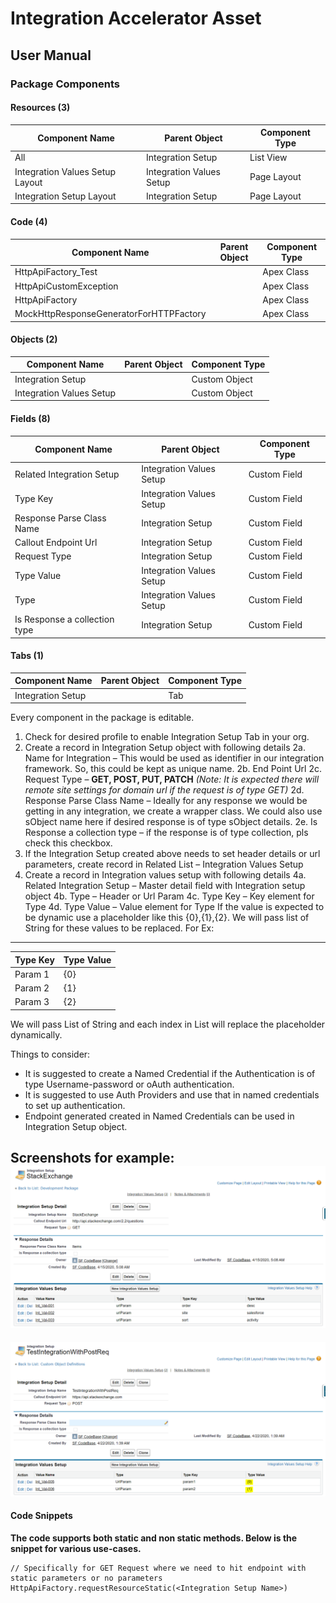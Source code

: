 # Integration Accelerator Asset
## User Manual

### Package Components	 
#### Resources (3)
|Component Name|Parent Object|Component Type|
|--------------|-------------|--------------|
|All	|Integration Setup|	List View|
|Integration Values Setup Layout|Integration Values Setup|Page Layout|
|Integration Setup Layout|Integration Setup|Page Layout|

 
#### Code (4)
|Component Name|Parent Object|Component Type|
|--------------|-------------|--------------|
|HttpApiFactory_Test||Apex Class|
|HttpApiCustomException||Apex Class|
|HttpApiFactory||Apex Class|
|MockHttpResponseGeneratorForHTTPFactory||Apex Class|

 
#### Objects (2)
|Component Name|Parent Object|Component Type|
|--------------|-------------|--------------|
|Integration Setup||Custom Object|
|Integration Values Setup||Custom Object|

#### Fields (8)
|Component Name|Parent Object|Component Type|
|--------------|-------------|--------------|
|Related Integration Setup|Integration Values Setup|Custom Field|
|Type Key|Integration Values Setup|Custom Field|
|Response Parse Class Name|Integration Setup|Custom Field|
|Callout Endpoint Url|Integration Setup|Custom Field|
|Request Type|Integration Setup|Custom Field|
|Type Value|	Integration Values Setup|Custom Field|
|Type|	Integration Values Setup|Custom Field|
|Is Response a collection type|Integration Setup|Custom Field|
 
 
#### Tabs (1)
|Component Name|Parent Object|Component Type|
|--------------|-------------|--------------|
|Integration Setup||Tab|

Every component in the package is editable. 
1. Check for desired profile to enable Integration Setup Tab in your org.
2. Create a record in Integration Setup object with following details
2a. Name for Integration – This would be used as identifier in our integration framework. So, this could be kept as unique name.
2b. End Point Url
2c. Request Type – **GET, POST, PUT, PATCH** *(Note: It is expected there will remote site settings for domain url if the request is of type GET)*
2d. Response Parse Class Name – Ideally for any response we would be getting in any integration, we create a wrapper class. We could also use sObject name here if desired response is of type sObject details.
2e. Is Response a collection type – if the response is of type collection, pls check this checkbox.
3. If the Integration Setup created above needs to set header details or url parameters, create record in Related List – Integration Values Setup
4. Create a record in Integration values setup with following details
4a. Related Integration Setup – Master detail field with Integration setup object
4b. Type – Header or Url Param
4c. Type Key – Key element for Type
4d. Type Value – Value element for Type
If the value is expected to be dynamic use a placeholder like this {0},{1},{2}. We will pass list of String for these values to be replaced. For Ex:
---
|Type Key|Type Value|
|--------|----------|
|Param 1|{0}|
|Param 2|{1}|
|Param 3|{2}|
We will pass List of String and each index in List will replace the placeholder dynamically.


Things to consider:
* It is suggested to create a Named Credential if the Authentication is of type Username-password or oAuth authentication.
* It is suggested to use Auth Providers and use that in named credentials to set up authentication.
* Endpoint generated created in Named Credentials can be used in Integration Setup object. 

Screenshots for example:
![](Images/IntegrationSetup.png)
---
![](Images/DynamicParamValuesForIntegration.png)

#### Code Snippets
**The code supports both static and non static methods. Below is the snippet for various use-cases.**
```
// Specifically for GET Request where we need to hit endpoint with static parameters or no parameters
HttpApiFactory.requestResourceStatic(<Integration Setup Name>) 
```



